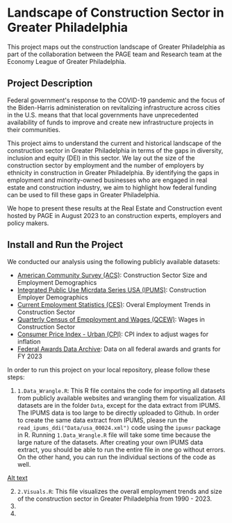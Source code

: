 # Landscape of Construction Sector in Greater Philadelphia 

This project maps out the construction landscape of Greater Philadelphia as part of the collaboration between the PAGE team and Research team at the Economy League of Greater Philadelphia. 

## Project Description 

Federal government's response to the COVID-19 pandemic and the focus of the Biden-Harris administeration on revitalizing infrastructure across cities in the U.S. means that that local governments have unprecedented availability of funds to improve and create new infrastructure projects in their communities. 

This project aims to understand the current and historical landscape of the construction sector in Greater Philadelphia in terms of the gaps in diversity, inclusion and equity (DEI) in this sector. We lay out the size of the construction sector by employment and the number of employers by ethnicity in construction in Greater Philadelphia. By identifying the gaps in employment and minority-owned businesses who are engaged in real estate and construction industry, we aim to highlight how federal funding can be used to fill these gaps in Greater Philadelphia. 

We hope to present these results at the Real Estate and Construction event hosted by PAGE in August 2023 to an construction experts, employers and policy makers. 

## Install and Run the Project 

We conducted our analysis using the following publicly available datasets: 

- [American Community Survey (ACS)](https://www.census.gov/programs-surveys/acs/): Construction Sector Size and Employment Demographics
- [Integrated Public Use Micrdata Series USA (IPUMS)](https://usa.ipums.org/usa/): Construction Employer Demographics
- [Current Employment Statistics (CES)](https://www.bls.gov/data/): Overal Employment Trends in Construction Sector
- [Quarterly Census of Empployment and Wages (QCEW)](https://www.bls.gov/data/): Wages in Construction Sector
- [Consumer Price Index - Urban (CPI)](https://www.bls.gov/data/): CPI index to adjust wages for inflation 
- [Federal Awards Data Archive](https://www.usaspending.gov/download_center/award_data_archive): Data on all federal awards and grants for FY 2023



In order to run this project on your local repository, please follow these steps: 

1. `1.Data_Wrangle.R`: This R file contains the code for importing all datasets from publicly available websites and wrangling them for visualization. All datasets are in the folder `Data`, except for the data extract from IPUMS. The IPUMS data is too large to be directly uploaded to Github. In order to create the same data extract from IPUMS, please run the `read_ipums_ddi("Data/usa_00024.xml")` code using the `ipumsr` package in R. Running `1.Data_Wrangle.R` file will take some time because the large nature of the datasets. After creating your own IPUMS data extract, you should be able to run the entire file in one go without errors. On the other hand, you can run the individual sections of the code as well. 

[Alt text](https://rpubs.com/haseebbajwa/1040172)


2. `2.Visuals.R`: This file visualizes the overall employment trends and size of the construction sector in Greater Philadelphia from 1990 - 2023. 
3. 
4. 
